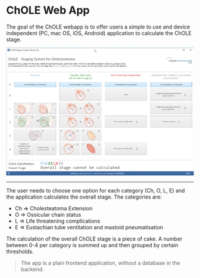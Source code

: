 # ChOLE Web App

The goal of the ChOLE webapp is to offer users a simple to use and device independent (PC, mac OS, iOS, Android) application to calculate the ChOLE stage. 

![alt text](https://github.com/lastresmoya/chole/blob/master/src/images/chole-desktop.png "Preview Chole")


---

The user needs to choose one option for each category (Ch, O, L, E) and the application calculates the overall stage. The categories are:

+ Ch => Cholesteatoma Extension
+ O => Ossicular chain status
+ L => Life threatening complications
+ E => Eustachian tube ventilation and mastoid pneumatisation

The calculation of the overall ChOLE stage is a piece of cake. A number between 0-4 per category is summed up and then grouped by certain thresholds.

> The app is a plain frontend application, without a database in the backend. 

